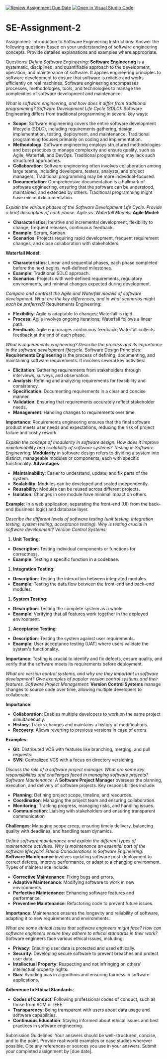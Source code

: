 [![Review Assignment Due Date](https://classroom.github.com/assets/deadline-readme-button-24ddc0f5d75046c5622901739e7c5dd533143b0c8e959d652212380cedb1ea36.svg)](https://classroom.github.com/a/-ucQIGTc)
[![Open in Visual Studio Code](https://classroom.github.com/assets/open-in-vscode-718a45dd9cf7e7f842a935f5ebbe5719a5e09af4491e668f4dbf3b35d5cca122.svg)](https://classroom.github.com/online_ide?assignment_repo_id=15134455&assignment_repo_type=AssignmentRepo)
# SE-Assignment-2
Assignment: Introduction to Software Engineering
Instructions:
Answer the following questions based on your understanding of software engineering concepts. Provide detailed explanations and examples where appropriate.

Questions:
*Define Software Engineering:*
**Software Engineering** is a systematic, disciplined, and quantifiable approach to the development, operation, and maintenance of software. It applies engineering principles to software development to ensure that software is reliable and works efficiently on real machines. Software engineering encompasses processes, methodologies, tools, and technologies to manage the complexities of software development and maintenance.


*What is software engineering, and how does it differ from traditional programming?
Software Development Life Cycle (SDLC):*
Software Engineering differs from traditional programming in several key ways:

- **Scope**: Software engineering covers the entire software development lifecycle (SDLC), including requirements gathering, design, implementation, testing, deployment, and maintenance. Traditional programming focuses primarily on coding and implementation.
- **Methodology**: Software engineering employs structured methodologies and best practices to manage complexity and ensure quality, such as Agile, Waterfall, and DevOps. Traditional programming may lack such structured approaches.
- **Collaboration**: Software engineering often involves collaboration among large teams, including developers, testers, analysts, and project managers. Traditional programming may be more individual-focused.
- **Documentation**: Comprehensive documentation is a hallmark of software engineering, ensuring that the software can be understood, maintained, and extended by others. Traditional programming might have minimal documentation.


*Explain the various phases of the Software Development Life Cycle. Provide a brief description of each phase.
Agile vs. Waterfall Models:*
**Agile Model:**

- **Characteristics**: Iterative and incremental development, flexibility to change, frequent releases, continuous feedback.
- **Example**: Scrum, Kanban.
- **Scenarios**: Projects requiring rapid development, frequent requirement changes, and close collaboration with stakeholders.

**Waterfall Model:**

- **Characteristics**: Linear and sequential phases, each phase completed before the next begins, well-defined milestones.
- **Example**: Traditional SDLC approach.
- **Scenarios**: Projects with well-defined requirements, regulatory environments, and minimal changes expected during development.


*Compare and contrast the Agile and Waterfall models of software development. What are the key differences, and in what scenarios might each be preferred?*
Requirements Engineering:
- **Flexibility**: Agile is adaptable to changes; Waterfall is rigid.
- **Process**: Agile involves ongoing iterations; Waterfall follows a linear path.
- **Feedback**: Agile encourages continuous feedback; Waterfall collects feedback at the end of each phase.

*What is requirements engineering? Describe the process and its importance in the software development lifecycle.*
Software Design Principles:
**Requirements Engineering** is the process of defining, documenting, and maintaining software requirements. It involves several key activities:
- **Elicitation**: Gathering requirements from stakeholders through interviews, surveys, and observation.
- **Analysis**: Refining and analyzing requirements for feasibility and consistency.
- **Specification**: Documenting requirements in a clear and concise manner.
- **Validation**: Ensuring that requirements accurately reflect stakeholder needs.
- **Management**: Handling changes to requirements over time.

**Importance**: Requirements engineering ensures that the final software product meets user needs and expectations, reducing the risk of project failure and costly rework.

*Explain the concept of modularity in software design. How does it improve maintainability and scalability of software systems?
Testing in Software Engineering:*
**Modularity** in software design refers to dividing a system into distinct, manageable modules or components, each with specific functionality.
**Advantages**:
- **Maintainability**: Easier to understand, update, and fix parts of the system.
- **Scalability**: Modules can be developed and scaled independently.
- **Reusability**: Modules can be reused across different projects.
- **Isolation**: Changes in one module have minimal impact on others.

**Example**: In a web application, separating the front-end (UI) from the back-end (business logic) and database layer.


*Describe the different levels of software testing (unit testing, integration testing, system testing, acceptance testing). Why is testing crucial in software development?
Version Control Systems:*
1. **Unit Testing**:
- **Description**: Testing individual components or functions for correctness.
- **Example**: Testing a specific function in a codebase.

1. **Integration Testing**:
- **Description**: Testing the interaction between integrated modules.
- **Example**: Testing the data flow between the front-end and back-end modules.

1. **System Testing**:
- **Description**: Testing the complete system as a whole.
- **Example**: Verifying that all features work together in the deployed environment.

1. **Acceptance Testing**:
- **Description**: Testing the system against user requirements.
- **Example**: User acceptance testing (UAT) where users validate the system's functionality.

**Importance**: Testing is crucial to identify and fix defects, ensure quality, and verify that the software meets its requirements before deployment.


*What are version control systems, and why are they important in software development? Give examples of popular version control systems and their features.
Software Project Management:*
**Version Control Systems** manage changes to source code over time, allowing multiple developers to collaborate.

**Importance**:
- **Collaboration**: Enables multiple developers to work on the same project simultaneously.
- **History**: Tracks changes and maintains a history of modifications.
- **Recovery**: Allows reverting to previous versions in case of errors. 

**Examples**:
- **Git**: Distributed VCS with features like branching, merging, and pull requests.
- **SVN**: Centralized VCS with a focus on directory versioning.


*Discuss the role of a software project manager. What are some key responsibilities and challenges faced in managing software projects?
Software Maintenance:*
A **Software Project Manager** oversees the planning, execution, and delivery of software projects. Key responsibilities include:
- **Planning**: Defining project scope, timeline, and resources.
- **Coordination**: Managing the project team and ensuring collaboration.
- **Monitoring**: Tracking progress, managing risks, and handling issues.
- **Communication**: Liaising with stakeholders and ensuring transparent communication

**Challenges**: Managing scope creep, ensuring timely delivery, balancing quality with deadlines, and handling team dynamics.


*Define software maintenance and explain the different types of maintenance activities. Why is maintenance an essential part of the software lifecycle?
Ethical Considerations in Software Engineering:*
**Software Maintenance** involves updating software post-deployment to correct defects, improve performance, or adapt to a changing environment. Types of maintenance include:
- **Corrective Maintenance**: Fixing bugs and errors.
- **Adaptive Maintenance**: Modifying software to work in new environments.
- **Perfective Maintenance**: Enhancing software features and performance.
- **Preventive Maintenance**: Refactoring code to prevent future issues.
  
**Importance**: Maintenance ensures the longevity and reliability of software, adapting it to new requirements and environments.


*What are some ethical issues that software engineers might face? How can software engineers ensure they adhere to ethical standards in their work?*
Software engineers face various ethical issues, including:

- **Privacy**: Ensuring user data is protected and used ethically.
- **Security**: Developing secure software to prevent breaches and protect user data.
- **Intellectual Property**: Respecting and not infringing on others' intellectual property rights.
- **Bias**: Avoiding bias in algorithms and ensuring fairness in software applications.

**Adherence to Ethical Standards**:
- **Codes of Conduct**: Following professional codes of conduct, such as those from ACM or IEEE.
- **Transparency**: Being transparent with users about data usage and software capabilities.
- **Continuous Education**: Staying informed about ethical issues and best practices in software engineering.




Submission Guidelines:
Your answers should be well-structured, concise, and to the point.
Provide real-world examples or case studies wherever possible.
Cite any references or sources you use in your answers.
Submit your completed assignment by [due date].
